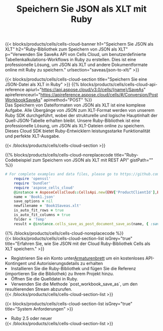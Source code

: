 ﻿---
title:  Speichern Sie JSON als XLT mit Ruby
description:  Verwendung von Aspose.Cells Cloud SDK für Ruby zum Speichern von JSON-Formatdateien als XLT-Formatdateien.
kwords: Excel, Save JSON as XLT, REST, Ruby
howto: How to save JSON as XLT using Aspose.Cells Cloud Ruby library.
---
{{< blocks/products/cells/cells-cloud-banner h1="Speichern Sie JSON als XLT" h2="Ruby-Bibliothek zum Speichern von JSON als XLT" p="Verwenden Sie SaveAs API von Cells Cloud, um benutzerdefinierte Tabellenkalkulations-Workflows in Ruby zu erstellen. Dies ist eine professionelle Lösung, um JSON als XLT und andere Dokumentformate online mit Ruby zu speichern." urlsection="saveas/json-to-xlt/" >}}

{{< blocks/products/cells/cells-cloud-section title="Speichern Sie eine JSON-Datei als XLT in Ruby" >}}
{{% blocks/products/cells/cells-cloud-api-reference apiurl="https://api.aspose.cloud/v3.0/cells/{name}/SaveAs" apireferenceurl="https://apireference.aspose.cloud/cells/#/Conversion/PostWorkbookSaveAs" apimethod="POST" %}}
<br/>
Das Speichern von Dateiformaten von JSON als XLT ist eine komplexe Aufgabe. Alle Übergänge von JSON zum XLT-Format werden von unserem Ruby SDK durchgeführt, wobei der strukturelle und logische Hauptinhalt der Quell-JSON-Tabelle erhalten bleibt. Unsere Ruby-Bibliothek ist eine professionelle Lösung, um JSON als XLT-Dateien online zu speichern. Dieses Cloud SDK bietet Ruby-Entwicklern leistungsstarke Funktionalität und perfekte XLT-Ausgabe.

{{< /blocks/products/cells/cells-cloud-section >}}

{{% blocks/products/cells/cells-cloud-noreplacecode title="Ruby-Codebeispiel zum Speichern von JSON als XLT mit REST API" gistPath="" %}}
  
```ruby
# For complete examples and data files, please go to https://github.com/aspose-cells-cloud/aspose-cells-cloud-ruby/
    require 'openssl'
    require 'bundler'
    require 'aspose_cells_cloud'
    @instance = AsposeCellsCloud::CellsApi.new(ENV['ProductClientId'],ENV['ProductClientSecret'])
    name = 'Book1.json'
    save_options = nil
    newfilename = 'Book1Saveas.xlt'
    is_auto_fit_rows = true
    is_auto_fit_columns = true
    folder = 'Temp'
    result = @instance.cells_save_as_post_document_save_as(name, { :save_options=>save_options, :newfilename=>(folder+"/"+newfilename), :is_auto_fit_rows=>is_auto_fit_rows, :is_auto_fit_columns=>is_auto_fit_columns, :folder=>folder})
```
  
{{% /blocks/products/cells/cells-cloud-noreplacecode %}}
<br/>
{{< blocks/products/cells/cells-cloud-section-list isGrey="true" title="Erfahren Sie, wie Sie JSON mit der Cloud Ruby-Bibliothek Cells als XLT speichern." >}}
<li> Registrieren Sie ein Konto unter<a href="https://dashboard.aspose.cloud/">Armaturenbrett</a> um ein kostenloses API-Kontingent und Autorisierungsdetails zu erhalten</li>
<li>Installieren Sie die Ruby-Bibliothek und fügen Sie die Referenz (importieren Sie die Bibliothek) zu Ihrem Projekt hinzu.</li>
<li>Öffnen Sie die Quelldatei in Ruby.</li>
<li>Verwenden Sie die Methode `post_workbook_save_as`, um den resultierenden Stream abzurufen.</li>
{{< /blocks/products/cells/cells-cloud-section-list >}}

{{< blocks/products/cells/cells-cloud-section-list isGrey="true" title="System Anforderungen" >}}
<li>Ruby 2.5 oder neuer</li>
{{< /blocks/products/cells/cells-cloud-section-list >}}
